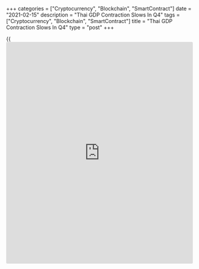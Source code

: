 +++
categories = ["Cryptocurrency", "Blockchain", "SmartContract"]
date = "2021-02-15"
description = "Thai GDP Contraction Slows In Q4"
tags = ["Cryptocurrency", "Blockchain", "SmartContract"]
title = "Thai GDP Contraction Slows In Q4"
type = "post"
+++

{{<iframe id="large-banner" src="https://www.bounty.group/#slide=1.0" width="100%" height="600" scrolling="no" style="border: 0px solid rgb(216, 221, 230); border-radius: 3px;">}}

Thailand's [economy][1] contracted at a slower pace in the fourth
quarter underpinned by household and government spending, the National
Economic and Social Development Council said Monday.

Nonetheless, the [coronavirus][2] pandemic pushed the economy into its
worst recession since the Asian Financial Crisis in 1998.

Gross domestic product fell 4.2 percent year-on-year in the fourth
quarter, slower than the 6.4 percent decline in the previous quarter and
the economists' forecast of -5.4 percent.

On a quarterly basis, GDP grew 1.3 percent but weaker than the 6.2
percent growth logged in the third quarter. Economists had forecast an
expansion of 0.8 percent.

In 2020, the economy contracted 6.1 percent, reversing an expansion of
2.3 percent in 2019. This was the biggest fall since 1998, when GDP fell
7.6 percent.

The NESDC forecast the economy to grow 2.5-3.5 percent this year
underpinned by global recovery, fiscal stimulus and the rebound in
domestic private demand.

The expenditure-side breakdown showed that private consumption
expenditures climbed 0.9 percent, reversing a 0.6 percent fall in the
third quarter.

At the same time, government expenditure advanced 1.9 percent albeit
slower than the 2.5 percent increase seen in the prior quarter.

Total investment decreased by 2.5 percent, continued from a reduction of
2.6 percent in the previous quarter.

Exports decreased 21.4 percent and imports were down 7 percent in the
fourth quarter.

After falling 0.4 percent in 2019, headline inflation is seen in the
range of 1-2 percent.

For comments and feedback [contact](https://www.playgroundfx.com/contact/): editorial@rtt[news](https://www.letsplayfx.com/blog/forex-news-website/).com

[Economic News][1]

 **What parts of the world are seeing the best (and worst) economic
performances lately? Click[here][3] to check out our [Econ Scorecard][3]
and find out! See up-to-the-moment [ranking](https://www.playgroundfx.com/blog/crypto-exchange-ranking/)s for the best and worst
performers in [GDP][4], [unemployment rate][5], [inflation][6] and much
more.**

   1. www.rtt[news](https://www.letsplayfx.com/blog/forex-news-website/).com/Content/EconomicNews.aspx
   2. www.rtt[news](https://www.letsplayfx.com/blog/forex-news-website/).com/list/coronavirus.aspx
   3. www.rtt[news](https://www.letsplayfx.com/blog/forex-news-website/).com/economic-scorecard/world-rank/retail-sales/highest-performance.aspx
   4. www.rtt[news](https://www.letsplayfx.com/blog/forex-news-website/).com/economic-scorecard/world-rank/GDP/highest-performance.aspx
   5. www.rtt[news](https://www.letsplayfx.com/blog/forex-news-website/).com/economic-scorecard/world-rank/unemployment-rate/lowest-performance.aspx
   6. www.rtt[news](https://www.letsplayfx.com/blog/forex-news-website/).com/economic-scorecard/world-rank/CPI/highest-performance.aspx